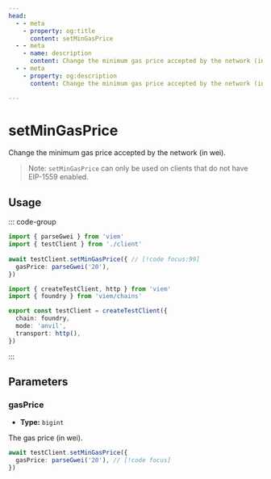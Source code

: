 ```yaml
---
head:
  - - meta
    - property: og:title
      content: setMinGasPrice
  - - meta
    - name: description
      content: Change the minimum gas price accepted by the network (in wei).
  - - meta
    - property: og:description
      content: Change the minimum gas price accepted by the network (in wei).

---
```


# setMinGasPrice

Change the minimum gas price accepted by the network (in wei).

> Note: `setMinGasPrice` can only be used on clients that do not have EIP-1559 enabled.

## Usage

::: code-group

```ts [example.ts]
import { parseGwei } from 'viem'
import { testClient } from './client'
 
await testClient.setMinGasPrice({ // [!code focus:99]
  gasPrice: parseGwei('20'),
})
```

```ts [client.ts]
import { createTestClient, http } from 'viem'
import { foundry } from 'viem/chains'

export const testClient = createTestClient({
  chain: foundry,
  mode: 'anvil',
  transport: http(), 
})
```

:::

## Parameters

### gasPrice

- **Type:** `bigint`

The gas price (in wei).

```ts
await testClient.setMinGasPrice({
  gasPrice: parseGwei('20'), // [!code focus]
})
```
